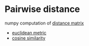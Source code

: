 # Pairwise distance
numpy computation of [distance matrix](https://en.wikipedia.org/wiki/Distance_matrix)
* [euclidean metric](https://en.wikipedia.org/wiki/Euclidean_distance)
* [cosine similarity](https://en.wikipedia.org/wiki/Cosine_similarity)